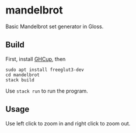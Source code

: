 mandelbrot
==========

Basic Mandelbrot set generator in Gloss.

Build
-----

First, install [GHCup](https://www.haskell.org/ghcup/), then

```
sudo apt install freeglut3-dev
cd mandelbrot
stack build
```

Use `stack run` to run the program.

Usage
-----

Use left click to zoom in and right click to zoom out.